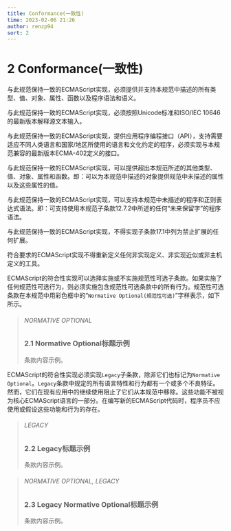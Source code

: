 ```yaml
---
title: Conformance(一致性)
time: 2023-02-06 21:26
author: renzp94
sort: 2
---
```


# 2 Conformance(一致性)

与此规范保持一致的ECMAScript实现，必须提供并支持本规范中描述的所有类型、值、对象、属性、函数以及程序语法和语义。

与此规范保持一致的ECMAScript实现，必须按照Unicode标准和ISO/IEC 10646的最新版本解释源文本输入。

与此规范保持一致的ECMAScript实现，提供应用程序编程接口（API），支持需要适应不同人类语言和国家/地区所使用的语言和文化约定的程序，必须实现与本规范兼容的最新版本ECMA-402定义的接口。

与此规范保持一致的ECMAScript实现，可以提供超出本规范所述的其他类型、值、对象、属性和函数。即：可以为本规范中描述的对象提供规范中未描述的属性以及这些属性的值。

与此规范保持一致的ECMAScript实现，可以支持本规范中未描述的程序和正则表达式语法。即：可支持使用本规范子条款12.7.2中所述的任何“未来保留字”的程序语法。

与此规范保持一致的ECMAScript实现，不得实现子条款17.1中列为禁止扩展的任何扩展。

符合要求的ECMAScript实现不得重新定义任何非实现定义、非实现近似或非主机定义的工具。

ECMAScript的符合性实现可以选择实施或不实施规范性可选子条款。如果实施了任何规范性可选行为，则必须实施包含规范性可选条款中的所有行为。规范性可选条款在本规范中用彩色框中的“`Normative Optional(规范性可选)`”字样表示，如下所示。

> <h6 style="color: var(--c-warning);">NORMATIVE OPTIONAL</h6>
> <h3>2.1 Normative Optional标题示例</h3>
> 条款内容示例。

ECMAScript的符合性实现必须实现`Legacy`子条款，除非它们也标记为`Normative Optional`。`Legacy`条款中规定的所有语言特性和行为都有一个或多个不良特征。然而，它们在现有应用中的继续使用阻止了它们从本规范中移除。这些功能不被视为核心ECMAScript语言的一部分。在编写新的ECMAScript代码时，程序员不应使用或假设这些功能和行为的存在。

> <h6 style="color: var(--c-warning);">LEGACY</h6>
> <h3>2.2 Legacy标题示例</h3>
> 条款内容示例。

> <h6 style="color: var(--c-warning);">NORMATIVE OPTIONAL, LEGACY</h6>
> <h3>2.3 Legacy Normative Optional标题示例</h3>
> 条款内容示例。